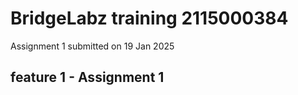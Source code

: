 # BridgeLabz training 2115000384

Assignment 1 submitted on 19 Jan 2025

## feature 1 - Assignment 1
